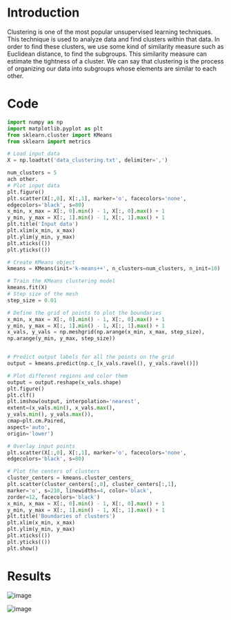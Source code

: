 # Introduction
Clustering is one of the most popular unsupervised learning techniques. This technique is used
to analyze data and find clusters within that data. In order to find these clusters, we use some
kind of similarity measure such as Euclidean distance, to find the subgroups. This similarity
measure can estimate the tightness of a cluster. We can say that clustering is the process of
organizing our data into subgroups whose elements are similar to each other.

# Code
```py
import numpy as np
import matplotlib.pyplot as plt
from sklearn.cluster import KMeans
from sklearn import metrics

# Load input data
X = np.loadtxt('data_clustering.txt', delimiter=',')

num_clusters = 5
ach other.
# Plot input data
plt.figure()
plt.scatter(X[:,0], X[:,1], marker='o', facecolors='none',
edgecolors='black', s=80)
x_min, x_max = X[:, 0].min() - 1, X[:, 0].max() + 1
y_min, y_max = X[:, 1].min() - 1, X[:, 1].max() + 1
plt.title('Input data')
plt.xlim(x_min, x_max)
plt.ylim(y_min, y_max)
plt.xticks(())
plt.yticks(())

# Create KMeans object
kmeans = KMeans(init='k-means++', n_clusters=num_clusters, n_init=10)

# Train the KMeans clustering model
kmeans.fit(X)
# Step size of the mesh
step_size = 0.01

# Define the grid of points to plot the boundaries
x_min, x_max = X[:, 0].min() - 1, X[:, 0].max() + 1
y_min, y_max = X[:, 1].min() - 1, X[:, 1].max() + 1
x_vals, y_vals = np.meshgrid(np.arange(x_min, x_max, step_size),
np.arange(y_min, y_max, step_size))


# Predict output labels for all the points on the grid
output = kmeans.predict(np.c_[x_vals.ravel(), y_vals.ravel()])

# Plot different regions and color them
output = output.reshape(x_vals.shape)
plt.figure()
plt.clf()
plt.imshow(output, interpolation='nearest',
extent=(x_vals.min(), x_vals.max(),
y_vals.min(), y_vals.max()),
cmap=plt.cm.Paired,
aspect='auto',
origin='lower')

# Overlay input points
plt.scatter(X[:,0], X[:,1], marker='o', facecolors='none',
edgecolors='black', s=80)

# Plot the centers of clusters
cluster_centers = kmeans.cluster_centers_
plt.scatter(cluster_centers[:,0], cluster_centers[:,1],
marker='o', s=210, linewidths=4, color='black',
zorder=12, facecolors='black')
x_min, x_max = X[:, 0].min() - 1, X[:, 0].max() + 1
y_min, y_max = X[:, 1].min() - 1, X[:, 1].max() + 1
plt.title('Boundaries of clusters')
plt.xlim(x_min, x_max)
plt.ylim(y_min, y_max)
plt.xticks(())
plt.yticks(())
plt.show()
```

# Results

![image](https://user-images.githubusercontent.com/84629235/150626276-c83d8025-be45-476c-96e6-b15b5375454f.png)

![image](https://user-images.githubusercontent.com/84629235/150626283-cfb471a8-7586-404e-9d23-bd5643934c68.png)

